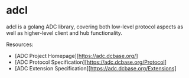 # adcl

adcl is a golang ADC library, covering both low-level protocol aspects as well
as higher-level client and hub functionality.

Resources:

 * [ADC Project Homepage][https://adc.dcbase.org/]
 * [ADC Protocol Specification][https://adc.dcbase.org/Protocol]
 * [ADC Extension Specification][https://adc.dcbase.org/Extensions]
